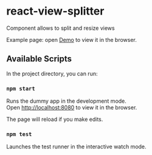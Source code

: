 # react-view-splitter
Component allows to split and resize views

Example page: open [Demo](https://ivp-dev.github.io/react-view-splitter) to view it in the browser.

## Available Scripts

In the project directory, you can run:

### `npm start`

Runs the dummy app in the development mode.\
Open [http://localhost:8080](http://localhost:8080) to view it in the browser.

The page will reload if you make edits.

### `npm test`

Launches the test runner in the interactive watch mode.